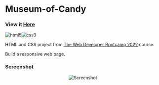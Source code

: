 # Museum-of-Candy

### View it [Here]( https://guillaumeauger85.github.io/Museum-of-Candy/)

![html5](https://user-images.githubusercontent.com/49698792/181400578-3be5c5e8-7ac3-4965-aa8a-e6c0f25ce0f4.png)![css3](https://user-images.githubusercontent.com/49698792/181400580-a1f96557-9ba4-4ba7-83fb-680a787ed72a.png)

HTML and CSS project from [The Web Developer Bootcamp 2022](https://www.udemy.com/course/the-web-developer-bootcamp/) course.

Build a responsive web page.

### Screenshot

<p align="center">
  <img src="https://user-images.githubusercontent.com/49698792/181575520-9967ba88-2495-4b91-920b-cffff30e5470.PNG" alt="Screenshot">
</p>


